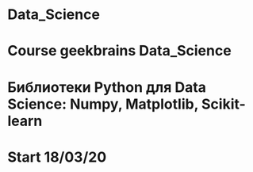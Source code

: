 # Data_Science

# Course geekbrains Data_Science
# Библиотеки Python для Data Science: Numpy, Matplotlib, Scikit-learn
# Start 18/03/20
